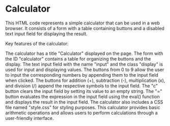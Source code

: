 # Calculator

This HTML code represents a simple calculator that can be used in a web browser. It consists of a form with a table containing buttons and a disabled text input field for displaying the result.

Key features of the calculator:

The calculator has a title "Calculator" displayed on the page.
The form with the ID "calculator" contains a table for organizing the buttons and the display.
The text input field with the name "input" and the class "display" is used for input and displaying values.
The buttons from 0 to 9 allow the user to input the corresponding numbers by appending them to the input field when clicked.
The buttons for addition (+), subtraction (-), multiplication (x), and division (/) append the respective symbols to the input field.
The "c" button clears the input field by setting its value to an empty string.
The "=" button evaluates the expression in the input field using the eval() function and displays the result in the input field.
The calculator also includes a CSS file named "style.css" for styling purposes.
This calculator provides basic arithmetic operations and allows users to perform calculations through a user-friendly interface.
